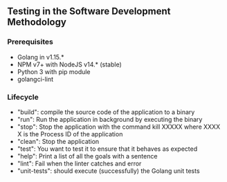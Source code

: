 ## Testing in the Software Development Methodology

### Prerequisites
* Golang in v1.15.*
* NPM v7+ with NodeJS v14.* (stable)
* Python 3 with pip module
* golangci-lint

### Lifecycle
* "build": compile the source code of the application to a binary
* "run": Run the application in background by executing the binary
* "stop": Stop the application with the command kill XXXXX where XXXX\
X is the Process ID of the application
* "clean": Stop the application
* "test": You want to test it to ensure that it behaves as expected
* "help": Print a list of all the goals with a sentence
* "lint": Fail when the linter catches and error
* "unit-tests": should execute (successfully) the Golang unit tests